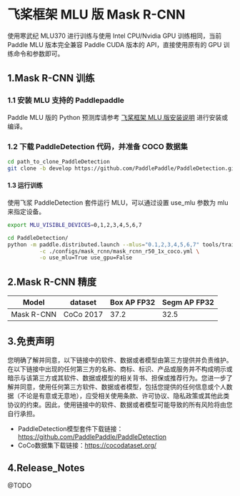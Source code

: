 # 飞桨框架 MLU 版 Mask R-CNN 

使用寒武纪 MLU370 进行训练与使用 Intel CPU/Nvidia GPU 训练相同，当前 Paddle MLU 版本完全兼容 Paddle CUDA 版本的 API，直接使用原有的 GPU 训练命令和参数即可。

## 1.Mask R-CNN 训练

### 1.1 安装 MLU 支持的 Paddlepaddle

Paddle MLU 版的 Python 预测库请参考 [飞桨框架 MLU 版安装说明](../../install/paddle_install_cn.md) 进行安装或编译。


### 1.2 下载 PaddleDetection 代码，并准备 COCO 数据集

```bash
cd path_to_clone_PaddleDetection
git clone -b develop https://github.com/PaddlePaddle/PaddleDetection.git
```

#### 1.3 运行训练

使用飞浆 PaddleDetection 套件运行 MLU，可以通过设置 use_mlu 参数为 mlu 来指定设备。

```bash
export MLU_VISIBLE_DEVICES=0,1,2,3,4,5,6,7

cd PaddleDetection/
python -m paddle.distributed.launch --mlus="0.1,2,3,4,5,6,7" tools/train.py \
          -c ./configs/mask_rcnn/mask_rcnn_r50_1x_coco.yml \
          -o use_mlu=True use_gpu=False 
```
## 2.Mask R-CNN  精度
| Model | dataset |Box AP FP32| Segm AP FP32| 
| ------------- |------------- |------------- | ------------- |
| Mask R-CNN | CoCo 2017 | 37.2 | 32.5 | 
## 3.免责声明
您明确了解并同意，以下链接中的软件、数据或者模型由第三方提供并负责维护。在以下链接中出现的任何第三方的名称、商标、标识、产品或服务并不构成明示或暗示与该第三方或其软件、数据或模型的相关背书、担保或推荐行为。您进一步了解并同意，使用任何第三方软件、数据或者模型，包括您提供的任何信息或个人数据（不论是有意或无意地），应受相关使用条款、许可协议、隐私政策或其他此类协议的约束。因此，使用链接中的软件、数据或者模型可能导致的所有风险将由您自行承担。
- PaddleDetection模型套件下载链接：https://github.com/PaddlePaddle/PaddleDetection
- CoCo数据集下载链接：https://cocodataset.org/

## 4.Release_Notes
@TODO